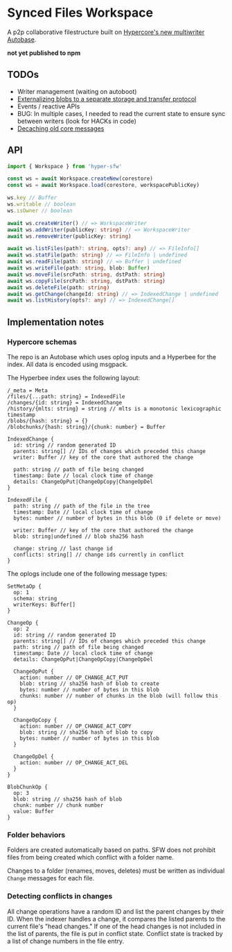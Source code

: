# Synced Files Workspace

A p2p collaborative filestructure built on [Hypercore's new multiwriter Autobase](https://github.com/hypercore-protocol/autobase).

**not yet published to npm**

## TODOs

- Writer management (waiting on autoboot)
- [Externalizing blobs to a separate storage and transfer protocol](https://github.com/pfrazee/hyper-sfw/issues/1)
- Events / reactive APIs
- BUG: In multiple cases, I needed to read the current state to ensure sync between writers (look for HACKs in code)
- [Decaching old core messages](https://github.com/pfrazee/hyper-sfw/issues/2)

## API

```typescript
import { Workspace } from 'hyper-sfw'

const ws = await Workspace.createNew(corestore)
const ws = await Workspace.load(corestore, workspacePublicKey)

ws.key // Buffer
ws.writable // boolean
ws.isOwner // boolean

await ws.createWriter() // => WorkspaceWriter
await ws.addWriter(publicKey: string) // => WorkspaceWriter
await ws.removeWriter(publicKey: string) 

await ws.listFiles(path?: string, opts?: any) // => FileInfo[]
await ws.statFile(path: string) // => FileInfo | undefined
await ws.readFile(path: string) // => Buffer | undefined
await ws.writeFile(path: string, blob: Buffer)
await ws.moveFile(srcPath: string, dstPath: string)
await ws.copyFile(srcPath: string, dstPath: string)
await ws.deleteFile(path: string)
await ws.getChange(changeId: string) // => IndexedChange | undefined
await ws.listHistory(opts?: any) // => IndexedChange[]
```

## Implementation notes

### Hypercore schemas

The repo is an Autobase which uses oplog inputs and a Hyperbee for the index. All data is encoded using msgpack.

The Hyperbee index uses the following layout:

```
/_meta = Meta
/files/{...path: string} = IndexedFile
/changes/{id: string} = IndexedChange
/history/{mlts: string} = string // mlts is a monotonic lexicographic timestamp
/blobs/{hash: string} = {}
/blobchunks/{hash: string}/{chunk: number} = Buffer

IndexedChange {
  id: string // random generated ID
  parents: string[] // IDs of changes which preceded this change
  writer: Buffer // key of the core that authored the change
  
  path: string // path of file being changed
  timestamp: Date // local clock time of change
  details: ChangeOpPut|ChangeOpCopy|ChangeOpDel
}

IndexedFile {
  path: string // path of the file in the tree
  timestamp: Date // local clock time of change
  bytes: number // number of bytes in this blob (0 if delete or move)

  writer: Buffer // key of the core that authored the change
  blob: string|undefined // blob sha256 hash

  change: string // last change id
  conflicts: string[] // change ids currently in conflict
}
```

The oplogs include one of the following message types:

```
SetMetaOp {
  op: 1
  schema: string
  writerKeys: Buffer[]
}

ChangeOp {
  op: 2
  id: string // random generated ID
  parents: string[] // IDs of changes which preceded this change
  path: string // path of file being changed
  timestamp: Date // local clock time of change
  details: ChangeOpPut|ChangeOpCopy|ChangeOpDel

  ChangeOpPut {
    action: number // OP_CHANGE_ACT_PUT
    blob: string // sha256 hash of blob to create
    bytes: number // number of bytes in this blob
    chunks: number // number of chunks in the blob (will follow this op)
  }

  ChangeOpCopy {
    action: number // OP_CHANGE_ACT_COPY
    blob: string // sha256 hash of blob to copy
    bytes: number // number of bytes in this blob
  }

  ChangeOpDel {
    action: number // OP_CHANGE_ACT_DEL
  }
}

BlobChunkOp {
  op: 3
  blob: string // sha256 hash of blob
  chunk: number // chunk number
  value: Buffer
}
```

### Folder behaviors

Folders are created automatically based on paths. SFW does not prohibit files from being created which conflict with a folder name.

Changes to a folder (renames, moves, deletes) must be written as individual `Change` messages for each file.

### Detecting conflicts in changes

All change operations have a random ID and list the parent changes by their ID. When the indexer handles a change, it compares the listed parents to the current file's "head changes." If one of the head changes is not included in the list of parents, the file is put in conflict state. Conflict state is tracked by a list of change numbers in the file entry.